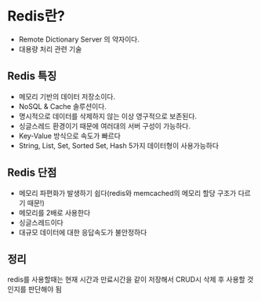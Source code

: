 Redis란?
==========================
+ Remote Dictionary Server 의 약자이다.
+ 대용량 처리 관련 기술


Redis 특징
-------------------------------------

+ 메모리 기반의 데이터 저장소이다.
+ NoSQL & Cache 솔루션이다.
+ 명시적으로 데이터를 삭제하지 않는 이상 영구적으로 보존된다.
+ 싱글스레드 환경이기 때문에 여러대의 서버 구성이 가능하다.
+ Key-Value 방식으로 속도가 빠르다
+ String, List, Set, Sorted Set, Hash 5가지 데이터형이 사용가능하다


Redis 단점
-----------------------------------

+ 메모리 파편화가 발생하기 쉽다(redis와 memcached의 메모리 할당 구조가 다르기 때문!)
+ 메모리를 2배로 사용한다
+ 싱글스레드이다
+ 대규모 데이터에 대한 응답속도가 불안정하다



정리
------------------------------------
redis를 사용할때는 현재 시간과 만료시간을 같이 저장해서 CRUD시 삭제 후 사용할 것인지를 판단해야 됨 
